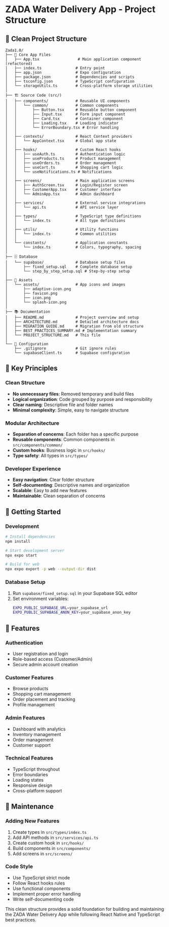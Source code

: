 # ZADA Water Delivery App - Project Structure

## 📁 Clean Project Structure

```
Zada1.0/
├── 📱 Core App Files
│   ├── App.tsx                 # Main application component (refactored)
│   ├── index.ts               # Entry point
│   ├── app.json               # Expo configuration
│   ├── package.json           # Dependencies and scripts
│   ├── tsconfig.json          # TypeScript configuration
│   └── storageUtils.ts        # Cross-platform storage utilities
│
├── 🏗️ Source Code (src/)
│   ├── components/            # Reusable UI components
│   │   └── common/            # Common components
│   │       ├── Button.tsx     # Reusable button component
│   │       ├── Input.tsx      # Form input component
│   │       ├── Card.tsx       # Container component
│   │       ├── Loading.tsx    # Loading indicator
│   │       └── ErrorBoundary.tsx # Error handling
│   │
│   ├── contexts/              # React Context providers
│   │   └── AppContext.tsx     # Global app state
│   │
│   ├── hooks/                 # Custom React hooks
│   │   ├── useAuth.ts         # Authentication logic
│   │   ├── useProducts.ts     # Product management
│   │   ├── useOrders.ts       # Order management
│   │   ├── useCart.ts         # Shopping cart logic
│   │   └── useNotifications.ts # Notifications
│   │
│   ├── screens/               # Main application screens
│   │   ├── AuthScreen.tsx     # Login/Register screen
│   │   ├── CustomerApp.tsx    # Customer interface
│   │   └── AdminApp.tsx       # Admin dashboard
│   │
│   ├── services/              # External service integrations
│   │   └── api.ts             # API service layer
│   │
│   ├── types/                 # TypeScript type definitions
│   │   └── index.ts           # All type definitions
│   │
│   ├── utils/                 # Utility functions
│   │   └── index.ts           # Common utilities
│   │
│   └── constants/             # Application constants
│       └── index.ts           # Colors, typography, spacing
│
├── 🗄️ Database
│   └── supabase/              # Database setup files
│       ├── fixed_setup.sql    # Complete database setup
│       └── step_by_step_setup.sql # Step-by-step setup
│
├── 🎨 Assets
│   └── assets/                # App icons and images
│       ├── adaptive-icon.png
│       ├── favicon.png
│       ├── icon.png
│       └── splash-icon.png
│
├── 📚 Documentation
│   ├── README.md              # Project overview and setup
│   ├── ARCHITECTURE.md        # Detailed architecture docs
│   ├── MIGRATION_GUIDE.md     # Migration from old structure
│   ├── BEST_PRACTICES_SUMMARY.md # Implementation summary
│   └── PROJECT_STRUCTURE.md   # This file
│
└── 🔧 Configuration
    ├── .gitignore             # Git ignore rules
    └── supabaseClient.ts      # Supabase configuration
```

## 🎯 Key Principles

### **Clean Structure**
- **No unnecessary files**: Removed temporary and build files
- **Logical organization**: Code grouped by purpose and responsibility
- **Clear naming**: Descriptive file and folder names
- **Minimal complexity**: Simple, easy to navigate structure

### **Modular Architecture**
- **Separation of concerns**: Each folder has a specific purpose
- **Reusable components**: Common components in `src/components/common/`
- **Custom hooks**: Business logic in `src/hooks/`
- **Type safety**: All types in `src/types/`

### **Developer Experience**
- **Easy navigation**: Clear folder structure
- **Self-documenting**: Descriptive names and organization
- **Scalable**: Easy to add new features
- **Maintainable**: Clean separation of concerns

## 🚀 Getting Started

### **Development**
```bash
# Install dependencies
npm install

# Start development server
npx expo start

# Build for web
npx expo export -p web --output-dir dist
```

### **Database Setup**
1. Run `supabase/fixed_setup.sql` in your Supabase SQL editor
2. Set environment variables:
   ```bash
   EXPO_PUBLIC_SUPABASE_URL=your_supabase_url
   EXPO_PUBLIC_SUPABASE_ANON_KEY=your_supabase_anon_key
   ```

## 📱 Features

### **Authentication**
- User registration and login
- Role-based access (Customer/Admin)
- Secure admin account creation

### **Customer Features**
- Browse products
- Shopping cart management
- Order placement and tracking
- Profile management

### **Admin Features**
- Dashboard with analytics
- Inventory management
- Order management
- Customer support

### **Technical Features**
- TypeScript throughout
- Error boundaries
- Loading states
- Responsive design
- Cross-platform support

## 🔧 Maintenance

### **Adding New Features**
1. Create types in `src/types/index.ts`
2. Add API methods in `src/services/api.ts`
3. Create custom hook in `src/hooks/`
4. Build components in `src/components/`
5. Add screens in `src/screens/`

### **Code Style**
- Use TypeScript strict mode
- Follow React hooks rules
- Use functional components
- Implement proper error handling
- Write self-documenting code

This clean structure provides a solid foundation for building and maintaining the ZADA Water Delivery App while following React Native and TypeScript best practices.

